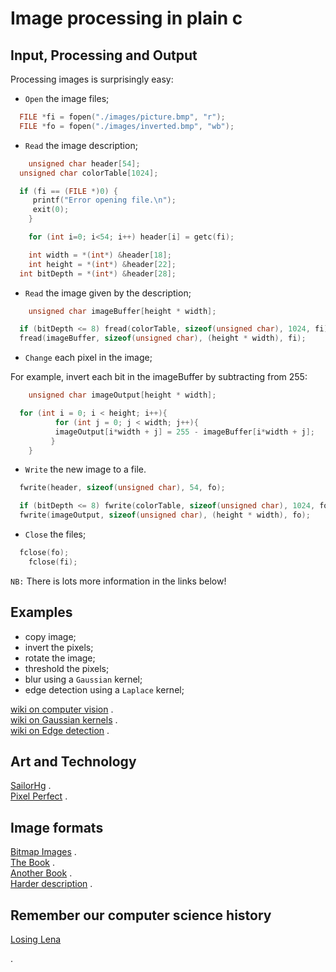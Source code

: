 # Image processing in plain c

## Input, Processing and Output

Processing images is surprisingly easy:   

* `Open` the image files;   

```c
  FILE *fi = fopen("./images/picture.bmp", "r");
  FILE *fo = fopen("./images/inverted.bmp", "wb");
```

* `Read` the image description;  

```c
 	unsigned char header[54];
  unsigned char colorTable[1024];

  if (fi == (FILE *)0) {
     printf("Error opening file.\n");
     exit(0);
 	}

 	for (int i=0; i<54; i++) header[i] = getc(fi);

 	int width = *(int*) &header[18];
 	int height = *(int*) &header[22];
  int bitDepth = *(int*) &header[28];
```

* `Read` the image given by the description;  

```c
 	unsigned char imageBuffer[height * width];

  if (bitDepth <= 8) fread(colorTable, sizeof(unsigned char), 1024, fi);
  fread(imageBuffer, sizeof(unsigned char), (height * width), fi);
```
* `Change` each pixel in the image;   

For example, invert each bit in the imageBuffer by subtracting from 255:
```c
 	unsigned char imageOutput[height * width];

  for (int i = 0; i < height; i++){
	      for (int j = 0; j < width; j++){
          imageOutput[i*width + j] = 255 - imageBuffer[i*width + j]; 
		 }
	}
```
* `Write` the new image to a file.   

```c
  fwrite(header, sizeof(unsigned char), 54, fo);

  if (bitDepth <= 8) fwrite(colorTable, sizeof(unsigned char), 1024, fo);
  fwrite(imageOutput, sizeof(unsigned char), (height * width), fo);
```

* `Close` the files;   

```c
  fclose(fo);
 	fclose(fi);
```

`NB:` There is lots more information in the links below!

## Examples

* copy image;   
* invert the pixels;   
* rotate the image;   
* threshold the pixels;   
* blur using a `Gaussian` kernel;   
* edge detection using a `Laplace` kernel;   

[wiki on computer vision](https://en.wikipedia.org/wiki/Feature_detection_(computer_vision)) .  
[wiki on Gaussian kernels](https://en.wikipedia.org/wiki/Gaussian_blur) .  
[wiki on Edge detection](https://en.wikipedia.org/wiki/Edge_detection) .  

## Art and Technology

[SailorHg](https://twitter.com/sailorhg) .  
[Pixel Perfect](https://shop.bubblesort.io/) .  


## Image formats

[Bitmap Images](http://www.fastgraph.com/help/bmp_header_format.html) .  
[The Book](http://adaptiveart.eecs.umich.edu/2011/wp-content/uploads/2011/09/The-pocket-handbook-of-image-processing-algorithms-in-C.pdf) .  
[Another Book](http://homepages.inf.ed.ac.uk/rbf/BOOKS/PHILLIPS/cips2ed.pdf) .  
[Harder description](http://paulbourke.net/dataformats/bitmaps/) .  


## Remember our computer science history   
[Losing Lena](https://www.losinglena.com/)

.

